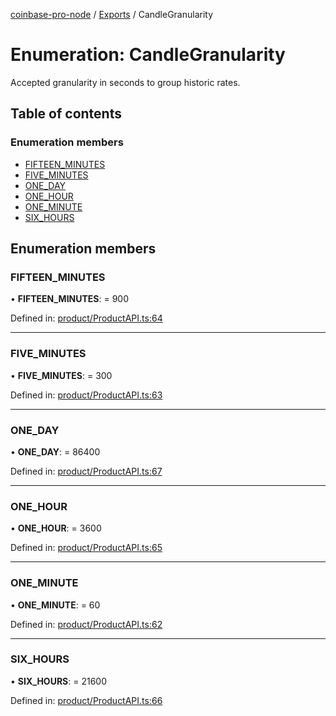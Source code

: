 [coinbase-pro-node](../README.md) / [Exports](../modules.md) / CandleGranularity

# Enumeration: CandleGranularity

Accepted granularity in seconds to group historic rates.

## Table of contents

### Enumeration members

- [FIFTEEN\_MINUTES](candlegranularity.md#fifteen_minutes)
- [FIVE\_MINUTES](candlegranularity.md#five_minutes)
- [ONE\_DAY](candlegranularity.md#one_day)
- [ONE\_HOUR](candlegranularity.md#one_hour)
- [ONE\_MINUTE](candlegranularity.md#one_minute)
- [SIX\_HOURS](candlegranularity.md#six_hours)

## Enumeration members

### FIFTEEN\_MINUTES

• **FIFTEEN\_MINUTES**: = 900

Defined in: [product/ProductAPI.ts:64](https://github.com/bennycode/coinbase-pro-node/blob/c3d8f7c/src/product/ProductAPI.ts#L64)

___

### FIVE\_MINUTES

• **FIVE\_MINUTES**: = 300

Defined in: [product/ProductAPI.ts:63](https://github.com/bennycode/coinbase-pro-node/blob/c3d8f7c/src/product/ProductAPI.ts#L63)

___

### ONE\_DAY

• **ONE\_DAY**: = 86400

Defined in: [product/ProductAPI.ts:67](https://github.com/bennycode/coinbase-pro-node/blob/c3d8f7c/src/product/ProductAPI.ts#L67)

___

### ONE\_HOUR

• **ONE\_HOUR**: = 3600

Defined in: [product/ProductAPI.ts:65](https://github.com/bennycode/coinbase-pro-node/blob/c3d8f7c/src/product/ProductAPI.ts#L65)

___

### ONE\_MINUTE

• **ONE\_MINUTE**: = 60

Defined in: [product/ProductAPI.ts:62](https://github.com/bennycode/coinbase-pro-node/blob/c3d8f7c/src/product/ProductAPI.ts#L62)

___

### SIX\_HOURS

• **SIX\_HOURS**: = 21600

Defined in: [product/ProductAPI.ts:66](https://github.com/bennycode/coinbase-pro-node/blob/c3d8f7c/src/product/ProductAPI.ts#L66)
